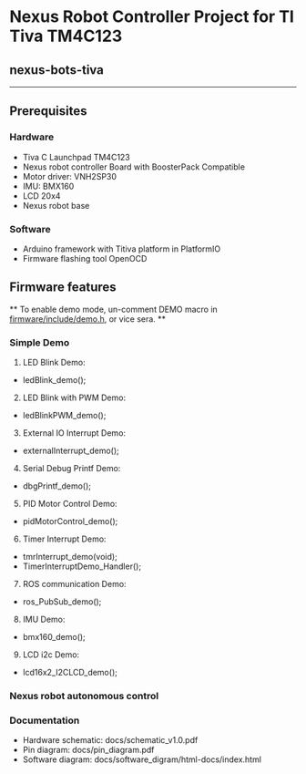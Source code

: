 # Nexus Robot Controller Project for TI Tiva TM4C123
## nexus-bots-tiva
---

## Prerequisites
### Hardware
- Tiva C Launchpad TM4C123
- Nexus robot controller Board with BoosterPack Compatible
- Motor driver: VNH2SP30
- IMU: BMX160
- LCD 20x4
- Nexus robot base

### Software
- Arduino framework with Titiva platform in PlatformIO
- Firmware flashing tool OpenOCD

## Firmware features
** To enable demo mode, un-comment DEMO macro in [firmware/include/demo.h](https://github.com/khuehm17/nexus-bots-tiva/blob/main/firmware/include/demo.h), or vice sera. **
### Simple Demo
1. LED Blink Demo: 
- ledBlink_demo();
2. LED Blink with PWM Demo: 
- ledBlinkPWM_demo();
3. External IO Interrupt Demo: 
- externalInterrupt_demo();
4. Serial Debug Printf Demo: 
- dbgPrintf_demo();
5. PID Motor Control Demo: 
- pidMotorControl_demo();
6. Timer Interrupt Demo: 
- tmrInterrupt_demo(void);
- TimerInterruptDemo_Handler();
7. ROS communication Demo: 
- ros_PubSub_demo();
8. IMU Demo: 
- bmx160_demo();
9. LCD i2c Demo:
- lcd16x2_I2CLCD_demo();

### Nexus robot autonomous control

### Documentation
- Hardware schematic: docs/schematic_v1.0.pdf
- Pin diagram: docs/pin_diagram.pdf
- Software diagram: docs/software_digram/html-docs/index.html
